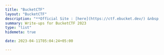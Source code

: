 ```yaml
---
title: "BucketCTF"
layout: "BucketCTF"
description: "**Official Site : [here](https://ctf.ebucket.dev/) &nbsp; • &nbsp; CTFtime Profile : [here](https://ctftime.org/event/1892)**"
summary: Write-ups for BucketCTF 2023
type: "list"
hidemeta: true

date: 2023-04-11T05:04:24+05:00

---
```


